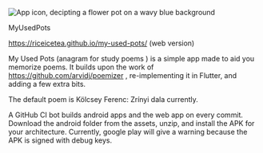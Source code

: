 ![App icon, decipting a flower pot on a wavy blue background ](https://github.com/riceicetea/my-used-pots/blob/main/icons/web/icon-192.png?raw=true)

MyUsedPots

https://riceicetea.github.io/my-used-pots/ (web version)

My Used Pots (anagram for study poems ) is a simple app made to aid you memorize poems. It builds upon the work of https://github.com/arvidj/poemizer , re-implementing it in Flutter, and adding a few extra bits.

The default poem is Kölcsey Ferenc: Zrínyi dala currently.

A GitHub CI bot builds android apps and the web app on every commit. Download the android folder from the assets, unzip, and install the APK for your architecture. Currently, google play will give a warning because the APK is signed with debug keys.
